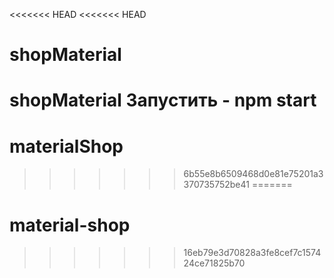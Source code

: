 <<<<<<< HEAD
<<<<<<< HEAD
# shopMaterial
shopMaterial
Запустить - npm start
=======
# materialShop
>>>>>>> 6b55e8b6509468d0e81e75201a3370735752be41
=======
# material-shop
>>>>>>> 16eb79e3d70828a3fe8cef7c157424ce71825b70
